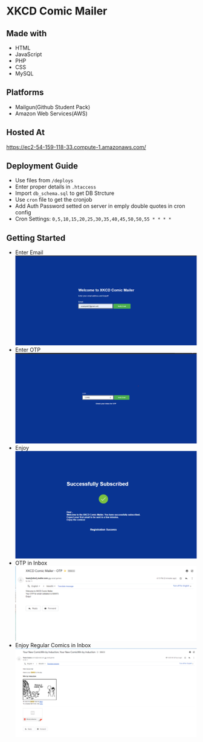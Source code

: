 # XKCD Comic Mailer

## Made with 
- HTML
- JavaScript 
- PHP
- CSS
- MySQL


## Platforms
- Mailgun(Github Student Pack)
- Amazon Web Services(AWS)

## Hosted At
https://ec2-54-159-118-33.compute-1.amazonaws.com/

## Deployment Guide
- Use files from ```/deploys```
- Enter proper details in ```.htaccess```
- Import ```db_schema.sql``` to get DB Strcture
- Use ```cron``` file to get the cronjob
- Add Auth Password setted on server in emply double quotes in cron config 
- Cron Settings: ```0,5,10,15,20,25,30,35,40,45,50,50,55 * * * * ```

## Getting Started
- Enter Email !["Enter Your Email"](/imgs/1.png)
- Enter OTP !["Enter OTP Received"](/imgs/2.png)
- Enjoy !["Success"](/imgs/3.png)
- OTP in Inbox !["OTP"](/imgs/4.png)
- Enjoy Regular Comics in Inbox !["Comic"](/imgs/5.png)

